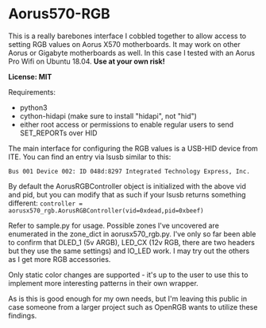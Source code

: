 # Aorus570-RGB

This is a really barebones interface I cobbled together to allow
access to setting RGB values on Aorus X570 motherboards. It may
work on other Aorus or Gigabyte motherboards as well. In this case
I tested with an Aorus Pro Wifi on Ubuntu 18.04. **Use at your own risk!**

**License: MIT**

Requirements:
- python3
- cython-hidapi (make sure to install "hidapi", not "hid")
- either root access or permissions to enable regular users to send
SET_REPORTs over HID

The main interface for configuring the RGB values is a USB-HID device 
from ITE. You can find an entry via lsusb similar to this:

`Bus 001 Device 002: ID 048d:8297 Integrated Technology Express, Inc.`

By default the AorusRGBController object is initialized with the above vid and pid,
but you can modify that as such if your lsusb returns something different:
`controller = aorusx570_rgb.AorusRGBController(vid=0xdead,pid=0xbeef)`

Refer to sample.py for usage. Possible zones I've uncovered are enumerated
in the zone_dict in aorusx570_rgb.py. I've only so far been able to confirm
that DLED_1 (5v ARGB), LED_CX (12v RGB, there are two headers but they use the 
same settings) and IO_LED work. I may try out the others as I get more RGB
accessories. 

Only static color changes are supported - it's up to the user to use this to 
implement more interesting patterns in their own wrapper. 

As is this is good enough for my own needs, but I'm leaving this public
in case someone from a larger project such as OpenRGB wants to utilize
these findings.
